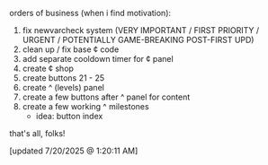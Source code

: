 orders of business (when i find motivation):
1. fix newvarcheck system (VERY IMPORTANT / FIRST PRIORITY / URGENT / POTENTIALLY GAME-BREAKING POST-FIRST UPD)
2. clean up / fix base &cent; code
3. add separate cooldown timer for &cent; panel
4. create &cent; shop
5. create buttons 21 - 25
6. create ^ (levels) panel
7. create a few buttons after ^ panel for content
8. create a few working ^ milestones
   - idea: button index

that's all, folks!

[updated 7/20/2025 @ 1:20:11 AM]
